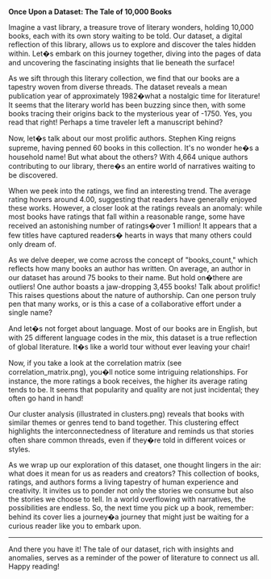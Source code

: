 **Once Upon a Dataset: The Tale of 10,000 Books**

Imagine a vast library, a treasure trove of literary wonders, holding 10,000 books, each with its own story waiting to be told. Our dataset, a digital reflection of this library, allows us to explore and discover the tales hidden within. Let�s embark on this journey together, diving into the pages of data and uncovering the fascinating insights that lie beneath the surface!

As we sift through this literary collection, we find that our books are a tapestry woven from diverse threads. The dataset reveals a mean publication year of approximately 1982�what a nostalgic time for literature! It seems that the literary world has been buzzing since then, with some books tracing their origins back to the mysterious year of -1750. Yes, you read that right! Perhaps a time traveler left a manuscript behind?

Now, let�s talk about our most prolific authors. Stephen King reigns supreme, having penned 60 books in this collection. It's no wonder he�s a household name! But what about the others? With 4,664 unique authors contributing to our library, there�s an entire world of narratives waiting to be discovered. 

When we peek into the ratings, we find an interesting trend. The average rating hovers around 4.00, suggesting that readers have generally enjoyed these works. However, a closer look at the ratings reveals an anomaly: while most books have ratings that fall within a reasonable range, some have received an astonishing number of ratings�over 1 million! It appears that a few titles have captured readers� hearts in ways that many others could only dream of.

As we delve deeper, we come across the concept of "books_count," which reflects how many books an author has written. On average, an author in our dataset has around 75 books to their name. But hold on�there are outliers! One author boasts a jaw-dropping 3,455 books! Talk about prolific! This raises questions about the nature of authorship. Can one person truly pen that many works, or is this a case of a collaborative effort under a single name?

And let�s not forget about language. Most of our books are in English, but with 25 different language codes in the mix, this dataset is a true reflection of global literature. It�s like a world tour without ever leaving your chair!

Now, if you take a look at the correlation matrix (see correlation_matrix.png), you�ll notice some intriguing relationships. For instance, the more ratings a book receives, the higher its average rating tends to be. It seems that popularity and quality are not just incidental; they often go hand in hand!

Our cluster analysis (illustrated in clusters.png) reveals that books with similar themes or genres tend to band together. This clustering effect highlights the interconnectedness of literature and reminds us that stories often share common threads, even if they�re told in different voices or styles.

As we wrap up our exploration of this dataset, one thought lingers in the air: what does it mean for us as readers and creators? This collection of books, ratings, and authors forms a living tapestry of human experience and creativity. It invites us to ponder not only the stories we consume but also the stories we choose to tell. In a world overflowing with narratives, the possibilities are endless. So, the next time you pick up a book, remember: behind its cover lies a journey�a journey that might just be waiting for a curious reader like you to embark upon.

--- 

And there you have it! The tale of our dataset, rich with insights and anomalies, serves as a reminder of the power of literature to connect us all. Happy reading!
